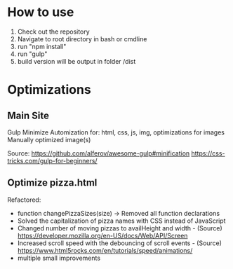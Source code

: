 # How to use
1. Check out the repository
2. Navigate to root directory in bash or cmdline
3. run "npm install"
4. run "gulp"
5. build version will be output in folder /dist

# Optimizations
## Main Site
Gulp Minimize Automization for:
html, css, js, img, optimizations for images
Manually optimized image(s)

Source:
https://github.com/alferov/awesome-gulp#minification
https://css-tricks.com/gulp-for-beginners/

## Optimize pizza.html

Refactored:
* function changePizzaSizes(size) -> Removed all function declarations
* Solved the capitalization of pizza names with CSS instead of JavaScript
* Changed number of moving pizzas to availHeight and width - (Source) https://developer.mozilla.org/en-US/docs/Web/API/Screen
* Increased scroll speed with the debouncing of scroll events - (Source) https://www.html5rocks.com/en/tutorials/speed/animations/
* multiple small improvements 
